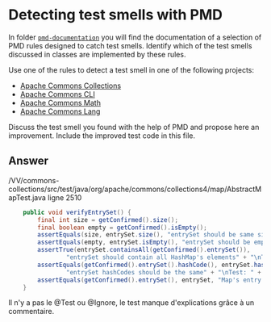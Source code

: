 # Detecting test smells with PMD

In folder [`pmd-documentation`](../pmd-documentation) you will find the documentation of a selection of PMD rules designed to catch test smells.
Identify which of the test smells discussed in classes are implemented by these rules.

Use one of the rules to detect a test smell in one of the following projects:

- [Apache Commons Collections](https://github.com/apache/commons-collections)
- [Apache Commons CLI](https://github.com/apache/commons-cli)
- [Apache Commons Math](https://github.com/apache/commons-math)
- [Apache Commons Lang](https://github.com/apache/commons-lang)

Discuss the test smell you found with the help of PMD and propose here an improvement.
Include the improved test code in this file.

## Answer

/VV/commons-collections/src/test/java/org/apache/commons/collections4/map/AbstractMapTest.java	ligne 2510

```java
    public void verifyEntrySet() {
        final int size = getConfirmed().size();
        final boolean empty = getConfirmed().isEmpty();
        assertEquals(size, entrySet.size(), "entrySet should be same size as HashMap's" + "\nTest: " + entrySet + "\nReal: " + getConfirmed().entrySet());
        assertEquals(empty, entrySet.isEmpty(), "entrySet should be empty if HashMap is" + "\nTest: " + entrySet + "\nReal: " + getConfirmed().entrySet());
        assertTrue(entrySet.containsAll(getConfirmed().entrySet()),
                "entrySet should contain all HashMap's elements" + "\nTest: " + entrySet + "\nReal: " + getConfirmed().entrySet());
        assertEquals(getConfirmed().entrySet().hashCode(), entrySet.hashCode(),
                "entrySet hashCodes should be the same" + "\nTest: " + entrySet + "\nReal: " + getConfirmed().entrySet());
        assertEquals(getConfirmed().entrySet(), entrySet, "Map's entry set should still equal HashMap's");
    }
```
Il n'y a pas le @Test ou @Ignore, le test manque d'explications grâce à un commentaire.

